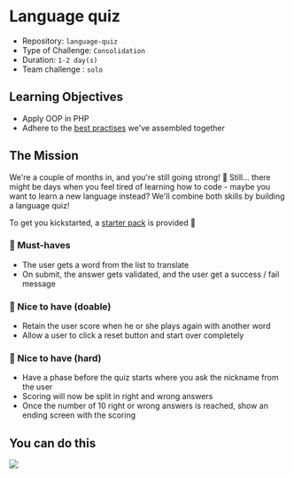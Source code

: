 # Language quiz

- Repository: `language-quiz`
- Type of Challenge: `Consolidation`
- Duration: `1-2 day(s)`
- Team challenge : `solo`

## Learning Objectives
- Apply OOP in PHP
- Adhere to the [best practises](../00.Getting-started-with-PHP/PHP-best-practises.md) we've assembled together

## The Mission
We're a couple of months in, and you're still going strong! 💪
Still... there might be days when you feel tired of learning how to code - maybe you want to learn a new language instead? We'll combine both skills by building a language quiz!

To get you kickstarted, a [starter pack](Starter-pack) is provided 🚀

### 🌱 Must-haves

- The user gets a word from the list to translate
- On submit, the answer gets validated, and the user get a success / fail message

### 🌼 Nice to have (doable)

- Retain the user score when he or she plays again with another word
- Allow a user to click a reset button and start over completely

### 🌳 Nice to have (hard)

- Have a phase before the quiz starts where you ask the nickname from the user
- Scoring will now be split in right and wrong answers
- Once the number of 10 right or wrong answers is reached, show an ending screen with the scoring

## You can do this

![](https://media.giphy.com/media/4CrFGQyU2uuk0/giphy.gif)